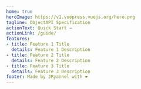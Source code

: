 ```yaml
---
home: true
heroImage: https://v1.vuepress.vuejs.org/hero.png
tagline: ObjectAPI Specification
actionText: Quick Start →
actionLink: /guide/
features:
- title: Feature 1 Title
  details: Feature 1 Description
- title: Feature 2 Title
  details: Feature 2 Description
- title: Feature 3 Title
  details: Feature 3 Description
footer: Made by JRyannel with ❤️
---
```

